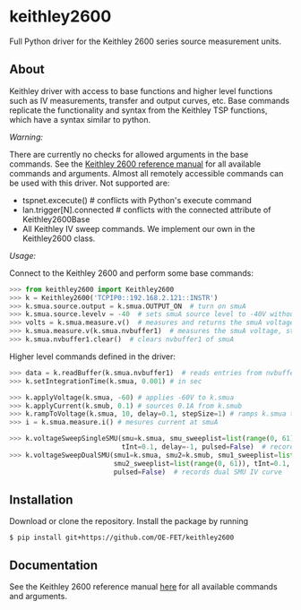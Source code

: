 # keithley2600
Full Python driver for the Keithley 2600 series source measurement units.

## About
Keithley driver with access to base functions and higher level functions such as IV measurements, transfer and output curves, etc. Base commands replicate the functionality and syntax from the Keithley TSP functions, which have a syntax similar to python.

*Warning:*

There are currently no checks for allowed arguments in the base commands. See the [Keithley 2600 reference manual](https://www.tek.com/keithley-source-measure-units/smu-2600b-series-sourcemeter-manual-8) for all available commands and arguments. Almost all remotely accessible commands can be used with this driver. Not supported are:

* tspnet.excecute() # conflicts with Python's execute command
* lan.trigger[N].connected # conflicts with the connected attribute of Keithley2600Base
* All Keithley IV sweep commands. We implement our own in the Keithley2600 class.

*Usage:*

Connect to the Keithley 2600 and perform some base commands:
```python
>>> from keithley2600 import Keithley2600
>>> k = Keithley2600('TCPIP0::192.168.2.121::INSTR')
>>> k.smua.source.output = k.smua.OUTPUT_ON  # turn on smuA
>>> k.smua.source.levelv = -40  # sets smuA source level to -40V without turning the smu on or off
>>> volts = k.smua.measure.v()  # measures and returns the smuA voltage
>>> k.smua.measure.v(k.smua.nvbuffer1)  # measures the smuA voltage, stores the result in the given buffer
>>> k.smua.nvbuffer1.clear()  # clears nvbuffer1 of smuA
```
Higher level commands defined in the driver:

```python
>>> data = k.readBuffer(k.smua.nvbuffer1)  # reads entries from nvbuffer1 of smuA
>>> k.setIntegrationTime(k.smua, 0.001) # in sec

>>> k.applyVoltage(k.smua, -60) # applies -60V to k.smua
>>> k.applyCurrent(k.smub, 0.1) # sources 0.1A from k.smub
>>> k.rampToVoltage(k.smua, 10, delay=0.1, stepSize=1) # ramps k.smua to 10V in 1V steps
>>> i = k.smua.measure.i() # mesures current at smuA

>>> k.voltageSweepSingleSMU(smu=k.smua, smu_sweeplist=list(range(0, 61)),
                            tInt=0.1, delay=-1, pulsed=False)  # records single SMU IV curve
>>> k.voltageSweepDualSMU(smu1=k.smua, smu2=k.smub, smu1_sweeplist=list(range(0, 61)),
                          smu2_sweeplist=list(range(0, 61)), tInt=0.1, delay=-1,
                          pulsed=False)  # records dual SMU IV curve
```


## Installation
Download or clone the repository. Install the package by running
```console
$ pip install git+https://github.com/OE-FET/keithley2600
```

##  Documentation

See the Keithley 2600 reference manual [here](https://www.tek.com/keithley-source-measure-units/smu-2600b-series-sourcemeter-manual-8) for all available commands and arguments.
